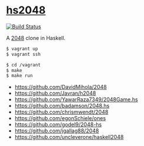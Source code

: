 # [hs2048][1]

[![Build Status][2]][3]

A [2048][4] clone in Haskell.

``` sh
$ vagrant up
$ vagrant ssh
```

``` sh
$ cd /vagrant
$ make
$ make run
```

- <https://github.com/DavidMihola/2048>
- <https://github.com/Javran/h2048>
- <https://github.com/YawarRaza7349/2048Game.hs>
- <https://github.com/badamson/2048.hs>
- <https://github.com/chrismwendt/2048>
- <https://github.com/egonSchiele/ones>
- <https://github.com/godel9/2048-hs>
- <https://github.com/jgallag88/2048>
- <https://github.com/uncleverone/haskell2048>

[1]: https://github.com/tfausak/hs2048
[2]: https://travis-ci.org/tfausak/hs2048.svg?branch=master
[3]: https://travis-ci.org/tfausak/hs2048
[4]: https://github.com/gabrielecirulli/2048
